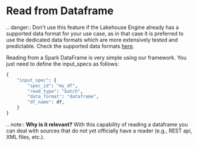 # Read from Dataframe

.. danger:: Don't use this feature if the Lakehouse Engine already has a supported data format for your use case, as in that case it is preferred to use the dedicated data formats which are more extensively tested and predictable. Check the supported data formats [here](../../lakehouse_engine/core/definitions.html#InputFormat).

Reading from a Spark DataFrame is very simple using our framework. You just need to define the input_specs as follows: 

```python
{
    "input_spec": {
        "spec_id": "my_df",
        "read_type": "batch",
        "data_format": "dataframe",
        "df_name": df,
    }
}
```

.. note:: **Why is it relevant?**
    With this capability of reading a dataframe you can deal with sources that do not yet officially have a reader (e.g., REST api, XML files, etc.).